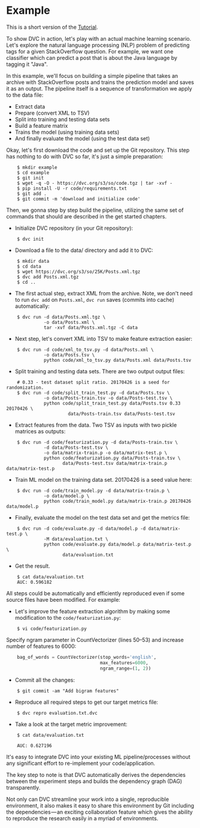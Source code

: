 # Example

This is a short version of the [Tutorial](/doc/tutorial).

To show DVC in action, let's play with an actual machine learning scenario.
Let's explore the natural language processing (NLP) problem of predicting tags
for a given StackOverflow question. For example, we want one classifier which
can predict a post that is about the Java language by tagging it "Java".

In this example, we'll focus on building a simple pipeline that takes an archive
with StackOverflow posts and trains the prediction model and saves it as an
output. The pipeline itself is a sequence of transformation we apply to the data
file:

* Extract data
* Prepare (convert XML to TSV)
* Split into training and testing data sets
* Build a feature matrix
* Trains the model (using training data sets)
* And finally evaluate the model (using the test data set)

Okay, let's first download the code and set up the Git repository. This step has
nothing to do with DVC so far, it's just a simple preparation:

```dvc
    $ mkdir example
    $ cd example
    $ git init
    $ wget -q -O - https://dvc.org/s3/so/code.tgz | tar -xvf -
    $ pip install -U -r code/requirements.txt
    $ git add .
    $ git commit -m 'download and initialize code'
```

Then, we gonna step by step build the pipeline, utilizing the same set of
commands that should are described in the get started chapters.

* Initialize DVC repository (in your Git repository):

```dvc
    $ dvc init
```

* Download a file to the data/ directory and add it to DVC:

```dvc
    $ mkdir data
    $ cd data
    $ wget https://dvc.org/s3/so/25K/Posts.xml.tgz
    $ dvc add Posts.xml.tgz
    $ cd ..
```

* The first actual step, extract XML from the archive. Note, we don't need to
run `dvc add` on `Posts.xml`, `dvc run` saves (commits into cache)
automatically:

```dvc
    $ dvc run -d data/Posts.xml.tgz \
              -o data/Posts.xml \
              tar -xvf data/Posts.xml.tgz -C data
```

* Next step, let's convert XML into TSV to make feature extraction easier:

```dvc
    $ dvc run -d code/xml_to_tsv.py -d data/Posts.xml \
              -o data/Posts.tsv \
              python code/xml_to_tsv.py data/Posts.xml data/Posts.tsv
```

* Split training and testing data sets. There are two output output files:

```dvc
    # 0.33 - test dataset split ratio. 20170426 is a seed for randomization.
    $ dvc run -d code/split_train_test.py -d data/Posts.tsv \
              -o data/Posts-train.tsv -o data/Posts-test.tsv \
              python code/split_train_test.py data/Posts.tsv 0.33 20170426 \
                       data/Posts-train.tsv data/Posts-test.tsv
```

* Extract features from the data. Two TSV as inputs with two pickle matrices as
outputs:

```dvc
    $ dvc run -d code/featurization.py -d data/Posts-train.tsv \
              -d data/Posts-test.tsv \
              -o data/matrix-train.p -o data/matrix-test.p \
              python code/featurization.py data/Posts-train.tsv \
                     data/Posts-test.tsv data/matrix-train.p data/matrix-test.p
```

* Train ML model on the training data set. 20170426 is a seed value here:

```dvc
    $ dvc run -d code/train_model.py -d data/matrix-train.p \
              -o data/model.p \
              python code/train_model.py data/matrix-train.p 20170426 data/model.p
```

* Finally, evaluate the model on the test data set and get the metrics file:

```dvc
    $ dvc run -d code/evaluate.py -d data/model.p -d data/matrix-test.p \
              -M data/evaluation.txt \
              python code/evaluate.py data/model.p data/matrix-test.p \
	                 data/evaluation.txt
```

* Get the result.

```dvc
    $ cat data/evaluation.txt
    AUC: 0.596182
```

All steps could be automatically and efficiently reproduced even if some source
files have been modified. For example:

* Let's improve the feature extraction algorithm by making some modification to
the `code/featurization.py`:

```dvc
    $ vi code/featurization.py
```

Specify ngram parameter in CountVectorizer (lines 50–53) and increase number of
features to 6000:

```python
    bag_of_words = CountVectorizer(stop_words='english',
                                   max_features=6000,
                                   ngram_range=(1, 2))
```

* Commit all the changes:

```dvc
    $ git commit -am "Add bigram features"
```

* Reproduce all required steps to get our target metrics file:

```dvc
    $ dvc repro evaluation.txt.dvc
```

* Take a look at the target metric improvement:

```dvc
    $ cat data/evaluation.txt

    AUC: 0.627196
```

It's easy to integrate DVC into your existing ML pipeline/processes without any
significant effort to re-implement your code/application.

The key step to note is that DVC automatically derives the dependencies between
the experiment steps and builds the dependency graph (DAG) transparently.

Not only can DVC streamline your work into a single, reproducible environment,
it also makes it easy to share this environment by Git including the
dependencies — an exciting collaboration feature which gives the ability to
reproduce the research easily in a myriad of environments.

